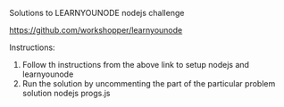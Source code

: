 Solutions to LEARNYOUNODE nodejs challenge

https://github.com/workshopper/learnyounode

Instructions:

1) Follow th instructions from the above link to setup nodejs and learnyounode
2) Run the solution by uncommenting the part of the particular problem solution
	nodejs progs.js <args if necessary>
